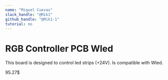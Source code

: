 ```yaml
---
name: "Miquel Cuevas"
slack_handle: "@Mik1"
github_handle: "@Mik1-1"
tutorial: no
---
```


# RGB Controller PCB Wled

<!-- Describe your board in 2-3 sentences. What are you making? What will it do? -->
This board is designed to control led strips (+24V). Is compatible with Wled.

<!-- How much is it going to cost? --> 95.27$